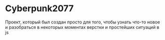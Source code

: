 # Cyberpunk2077
Проект, который был создан просто для того, чтобы узнать что-то новое и разобраться в некоторых моментах верстки и простейших ситуаций в js
